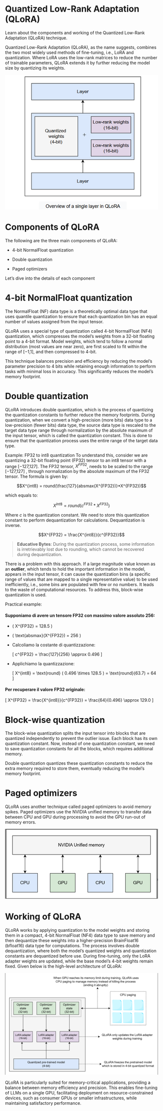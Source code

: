 # Quantized Low-Rank Adaptation (QLoRA)

Learn about the components and working of the Quantized Low-Rank Adaptation (QLoRA) technique.

Quantized Low-Rank Adaptation (QLoRA), as the name suggests, combines the two most widely used methods of fine-tuning, i.e., LoRA and quantization. Where LoRA uses the low-rank matrices to reduce the number of trainable parameters, QLoRA extends it by further reducing the model size by quantizing its weights.

![alt text](images/qlora.png)

# Components of QLoRA

The following are the three main components of QLoRA:

- 4-bit NormalFloat quantization

- Double quantization

- Paged optimizers

Let’s dive into the details of each component


# 4-bit NormalFloat quantization
The NormalFloat (NF) data type is a theoretically optimal data type that uses quantile quantization to ensure that each quantization bin has an equal number of values assigned from the input tensor.

QLoRA uses a special type of quantization called 4-bit NormalFloat (NF4) quantization, which compresses the model’s weights from a 32-bit floating point to a 4-bit format. Model weights, which tend to follow a normal distribution (most values are near zero), are first scaled to fit within the range of [−1,1], and then compressed to 4-bit.

This technique balances precision and efficiency by reducing the model’s parameter precision to 4 bits while retaining enough information to perform tasks with minimal loss in accuracy. This significantly reduces the model’s memory footprint.

# Double quantization
QLoRA introduces double quantization, which is the process of quantizing the quantization constants to further reduce the memory footprints. During quantization, when we convert a high-precision (more bits) data type to a low-precision (fewer bits) data type, the source data type is rescaled to the target data type range through normalization by the absolute maximum of the input tensor, which is called the quantization constant. This is done to ensure that the quantization process uses the entire range of the target data type.

Example: FP32 to int8 quantization
To understand this, consider we are quantizing a 32-bit floating point (FP32) tensor to an int8 tensor with a range [−127,127]. The FP32 tensor,
$X^{FP32}$, needs to be scaled to the range [−127,127]
, through normalization by the absolute maximum of the FP32 tensor. The formula is given by:

$$X^{int8} = round(\frac{127}{absmax(X^{FP32})}*X^{FP32})$$

which equals to:

$$X^{int8} = round(c^{FP32}*X^{FP32})$$

Where $c$ is the quantization constant. We need to store this quantization constant to perform dequantization for calculations. Dequantization is inverse.

$$X^{FP32} = \frac{X^{int8}}{c^{FP32}}$$

> **Educative Bytes**: During the quantization process, some information is irretrievably lost due to rounding, which cannot be recovered during dequantization.


There is a problem with this approach. If a large magnitude value known as an **outlier**, which tends to hold the important information in the model, appears in the input tensor, it can cause the quantization bins (a specific range of values that are mapped to a single representative value) to be used inefficiently, i.e., some bins are populated with few or no numbers. It leads to the waste of computational resources. To address this, block-wise quantization is used.

Practical example:


#### **Supponiamo di avere un tensore FP32 con massimo valore assoluto 256:**
- \( X^{FP32} = 128.5 \)
- \( \text{absmax}(X^{FP32}) = 256 \)
- Calcoliamo la costante di quantizzazione:

  \[
  c^{FP32} = \frac{127}{256} \approx 0.496
  \]

- Applichiamo la quantizzazione:

  \[
  X^{int8} = \text{round} ( 0.496 \times 128.5 ) = \text{round}(63.7) = 64
  \]

#### **Per recuperare il valore FP32 originale:**
\[
X^{FP32} = \frac{X^{int8}}{c^{FP32}} = \frac{64}{0.496} \approx 129.0
\]

# Block-wise quantization

The block-wise quantization splits the input tensor into blocks that are quantized independently to prevent the outlier issue. Each block has its own quantization constant. Now, instead of one quantization constant, we need to save quantization constants for all the blocks, which requires additional memory.

Double quantization quantizes these quantization constants to reduce the extra memory required to store them, eventually reducing the model’s memory footprint.

# Paged optimizers

QLoRA uses another technique called paged optimizers to avoid memory spikes. Paged optimizers use the NVIDIA unified memory to transfer data between CPU and GPU during processing to avoid the GPU run-out of memory errors.


![alt text](images/mem-uni.png)


# Working of QLoRA

QLoRA works by applying quantization to the model weights and storing them in a compact, 4-bit NormalFloat (NF4) data type to save memory and then dequantize these weights into a higher-precision BrainFloat16 (bfloat16) data type for computations. The process involves double dequantization, where both the model’s quantized weights and quantization constants are dequantized before use. During fine-tuning, only the LoRA adapter weights are updated, while the base model’s 4-bit weights remain fixed. Given below is the high-level architecture of QLoRA:

![alt text](images/paged-optimization.png)

QLoRA is particularly suited for memory-critical applications, providing a balance between memory efficiency and precision. This enables fine-tuning of LLMs on a single GPU, facilitating deployment on resource-constrained devices, such as consumer GPUs or smaller infrastructures, while maintaining satisfactory performance.